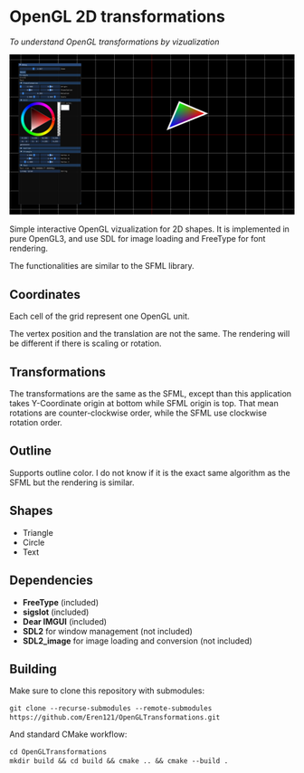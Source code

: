 # OpenGL 2D transformations

*To understand OpenGL transformations by vizualization*

![Screenshot](https://raw.githubusercontent.com/Eren121/OpenGLTransformations/master/assets/screenshots/img.png)


Simple interactive OpenGL vizualization for 2D shapes. It is implemented
in pure OpenGL3, and use SDL for image loading and FreeType for font rendering.

The functionalities are similar to the SFML library.

## Coordinates

Each cell of the grid represent one OpenGL unit.

The vertex position and the translation are not the same. The rendering
will be different if there is scaling or rotation.

## Transformations

The transformations are the same as the SFML, except than this application takes Y-Coordinate origin at bottom
while SFML origin is top. That mean rotations are counter-clockwise order, while the
SFML use clockwise rotation order.

## Outline

Supports outline color. I do not know if it is the exact same algorithm
as the SFML but the rendering is similar.

## Shapes

- Triangle
- Circle
- Text

## Dependencies

- **FreeType** (included)
- **sigslot** (included)
- **Dear IMGUI** (included)
- **SDL2** for window management (not included)
- **SDL2_image** for image loading and conversion (not included)

## Building

Make sure to clone this repository with submodules:

    git clone --recurse-submodules --remote-submodules https://github.com/Eren121/OpenGLTransformations.git

And standard CMake workflow:

    cd OpenGLTransformations
    mkdir build && cd build && cmake .. && cmake --build .
